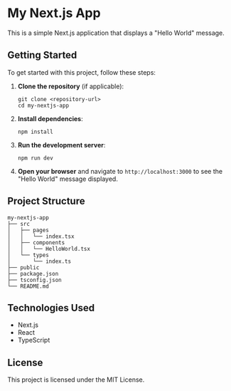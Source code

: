 # My Next.js App

This is a simple Next.js application that displays a "Hello World" message.

## Getting Started

To get started with this project, follow these steps:

1. **Clone the repository** (if applicable):
   ```
   git clone <repository-url>
   cd my-nextjs-app
   ```

2. **Install dependencies**:
   ```
   npm install
   ```

3. **Run the development server**:
   ```
   npm run dev
   ```

4. **Open your browser** and navigate to `http://localhost:3000` to see the "Hello World" message displayed.

## Project Structure

```
my-nextjs-app
├── src
│   ├── pages
│   │   └── index.tsx
│   ├── components
│   │   └── HelloWorld.tsx
│   └── types
│       └── index.ts
├── public
├── package.json
├── tsconfig.json
└── README.md
```

## Technologies Used

- Next.js
- React
- TypeScript

## License

This project is licensed under the MIT License.